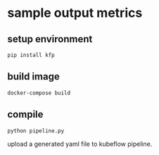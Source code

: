 # sample output metrics

## setup environment

```shell
pip install kfp
```

## build image

```shell
docker-compose build
```

## compile

```shell
python pipeline.py
```

upload a generated yaml file to kubeflow pipeline.
